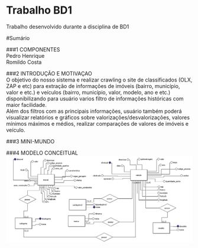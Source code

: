 # Trabalho BD1
Trabalho desenvolvido durante a disciplina de BD1


#Sumário

###1	COMPONENTES<br>
Pedro Henrique<br>
Romildo Costa<br>


###2	INTRODUÇÃO E MOTIVAÇAO<br>
O objetivo do nosso sistema e realizar crawling o site de classificados (OLX, ZAP e etc) para extração de informações de imóveis (bairro, município, valor e etc.) e veículos (bairro, município, valor, modelo, ano e etc.) disponibilizando para usuário varios filtro de informações históricas com maior facilidade.<br>
Além dos filtros com as principais informações, usuário também poderá visualizar relatórios e gráficos sobre valorizações/desvalorizações, valores mínimos máximos e médios, realizar comparações de valores de imóveis e veículo. 

###3	MINI-MUNDO<br>


###4 MODELO CONCEITUAL
![Alt text](https://github.com/pedrohcosta/TrabalhoBD1/blob/master/ModeloConteitual.jpg "Title")

